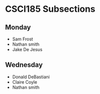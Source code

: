 # CSCI185 Subsections
## Monday
+ Sam Frost
+ Nathan smith
+ Jake De Jesus
## Wednesday
+ Donald DeBastiani
+ Claire Coyle
+ Nathan smith
